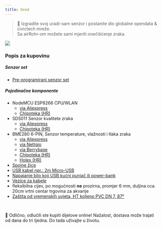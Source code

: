 ```yaml
---
title: Uvod
---
```

> 🚧 Izgradite svoj uradi-sam senzor i postanite dio globalne opendata & civictech mreže. <br> Sa airRohr-om možete sami mjeriti onečišćenje zraka. <br> 


<img src="../docs/airrohr/particulate-matter-air-quality-sensor-kit.jpeg" loading="lazy"/>

### Popis za kupovinu
##### Senzor set
* [Pre-programirani senzor set](https://nettigo.eu/products/sensor-community-kit-sds011-bme280-english-language-harness-cable-edition)

##### Pojedinačne komponente
* NodeMCU ESP8266 CPU/WLAN
  - [via Aliexpress](https://www.aliexpress.com/wholesale?groupsort=1&SortType=price_asc&SearchText=nodemcu+v3+esp8266+ch340)
  - [Chipoteka (HR)](https://www.chipoteka.hr/razvojna-ploca-joy-it-esp8266-sbc-nodemcu-wi-fi-modul-8208000828?search=8266)
* SDS011 Senzor kvalitete zraka
  - [via Aliexpress](http://www.aliexpress.com/wholesale?groupsort=1&SortType=price_asc&SearchText=sds011)
  - [Chipoteka (HR)](https://www.chipoteka.hr/senzor-kvalitete-zraka-joy-it-sen-sds011-za-fine-cestice-8208000832?search=sds011)
* BME280 6-PIN, Senzor temperature, vlažnosti i tlaka zraka
  - [via Aliexpress](https://www.aliexpress.com/wholesale?catId=0&initiative_id=SB_20200308040440&SearchText=bme280+-5V+%2B3.3V)
  - [via Nettgio](https://nettigo.eu/products/module-pressure-humidity-and-temperature-sensor-bosch-bme280)
  - [via Berrybase](https://www.berrybase.de/sensoren-module/feuchtigkeit/gy-bme280-breakout-board-3in1-sensor-f-252-r-temperatur-luftfeuchtigkeit-und-luftdruck?c=92)
  - [Chipoteka (HR)](https://www.chipoteka.hr/index.php?route=product/search&search=bme680)
  - [Holex (HR)](https://www.holex.hr/elektronicki-kitovi-i-kutije-za-samogradnju/d-oky3259-2-modul-barometar-i2cspi-bme280-33v/)
* [Spojne žice](https://www.chipoteka.hr/spojne-zice-velleman-wjw012-150mm-zenski-kontakti-paket-8203000039?search=spojne%20zice)
* [USB kabel npr.: 2m Micro-USB](https://www.chipoteka.hr/kabel-ugreen-micro-usb-m-na-usb-20-a-m-2m-8944000731?search=micro%20usb)
* [Napajanje bilo koji USB kućni punjač ili power-bank](https://www.chipoteka.hr/smartphone-telefoni-i-oprema/punjaci-za-smartphone/kucni-punjac-nedis-wcham100abk-5w-micro-usb-crni-9150037394)
* [Vezice za kabele](https://www.bauhaus.hr/vezice-za-kabele-i-uvlakaci-kabela/elektro-material-vezice/p/22557209)
* fleksibilna cijev, po mogućnosti **ne** prozirna, promjer 6 mm, duljina cca. 20cm vrtni centar trgovina za akvarije
* [Zaštita od vremenskih uvjeta, HT koljeno PVC DN 7, 87°](https://www.bauhaus.hr/ht-cijevi/ht-koljeno/p/13625028)


<br>

🙌 Odlično, odlučili ste kupiti dijelove online! 
Nažalost, dostava može trajati od dana do tri tjedna.
Do tada uživajte u životu️.
